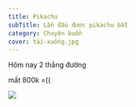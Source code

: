 ```yaml
---
title: Pikachu
subTitle: Lần đầu được pikachu bắt
category: Chuyện buồn
cover: tải-xuống.jpg
---
```

Hôm nay 2 thằng đường

mất 800k =((

![](tải-xuống.jpg)